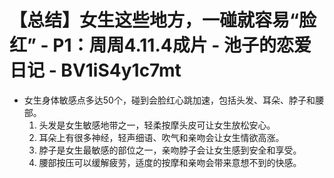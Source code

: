 # 【总结】女生这些地方，一碰就容易“脸红” - P1：周周4.11.4成片 - 池子的恋爱日记 - BV1iS4y1c7mt

-   女生身体敏感点多达50个，碰到会脸红心跳加速，包括头发、耳朵、脖子和腰部。
    1.  头发是女生敏感地带之一，轻柔按摩头皮可让女生放松安心。
    2.  耳朵上有很多神经，轻声细语、吹气和亲吻会让女生情欲高涨。
    3.  脖子是女生最敏感的部位之一，亲吻脖子会让女生感到安全和享受。
    4.  腰部按压可以缓解疲劳，适度的按摩和亲吻会带来意想不到的快感。